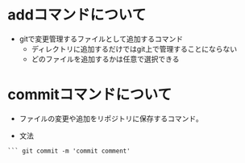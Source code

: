 # addコマンドについて

* gitで変更管理するファイルとして追加するコマンド
  * ディレクトリに追加するだけではgit上で管理することにならない
  * どのファイルを追加するかは任意で選択できる


# commitコマンドについて
* ファイルの変更や追加をリポジトリに保存するコマンド。

* 文法
``` git commit
``` git commit -m 'commit comment'
 
